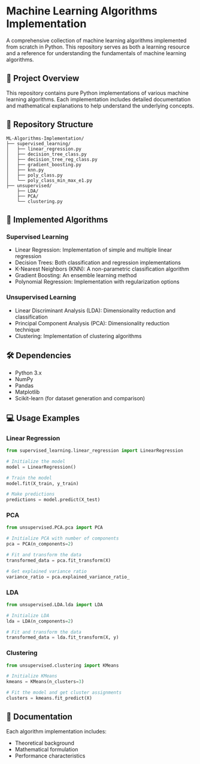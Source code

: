 # Machine Learning Algorithms Implementation

A comprehensive collection of machine learning algorithms implemented from scratch in Python. This repository serves as both a learning resource and a reference for understanding the fundamentals of machine learning algorithms.

## 🚀 Project Overview

This repository contains pure Python implementations of various machine learning algorithms. Each implementation includes detailed documentation and mathematical explanations to help understand the underlying concepts.

## 📂 Repository Structure
```
ML-Algorithms-Implementation/
├── supervised_learning/
│   ├── linear_regression.py
│   ├── decision_tree_class.py
│   ├── decision_tree_reg_class.py
│   ├── gradient_boosting.py
│   ├── knn.py
│   ├── poly_class.py
│   └── poly_class_min_max_e1.py
├── unsupervised/
    ├── LDA/
    ├── PCA/
    └── clustering.py
```

## 🎯 Implemented Algorithms

### Supervised Learning
- Linear Regression: Implementation of simple and multiple linear regression
- Decision Trees: Both classification and regression implementations
- K-Nearest Neighbors (KNN): A non-parametric classification algorithm
- Gradient Boosting: An ensemble learning method
- Polynomial Regression: Implementation with regularization options

### Unsupervised Learning
- Linear Discriminant Analysis (LDA): Dimensionality reduction and classification
- Principal Component Analysis (PCA): Dimensionality reduction technique
- Clustering: Implementation of clustering algorithms

## 🛠️ Dependencies
- Python 3.x
- NumPy
- Pandas
- Matplotlib
- Scikit-learn (for dataset generation and comparison)

## 💻 Usage Examples

### Linear Regression
```python
from supervised_learning.linear_regression import LinearRegression

# Initialize the model
model = LinearRegression()

# Train the model
model.fit(X_train, y_train)

# Make predictions
predictions = model.predict(X_test)
```

### PCA
```python
from unsupervised.PCA.pca import PCA

# Initialize PCA with number of components
pca = PCA(n_components=2)

# Fit and transform the data
transformed_data = pca.fit_transform(X)

# Get explained variance ratio
variance_ratio = pca.explained_variance_ratio_
```

### LDA
```python
from unsupervised.LDA.lda import LDA

# Initialize LDA
lda = LDA(n_components=2)

# Fit and transform the data
transformed_data = lda.fit_transform(X, y)
```

### Clustering
```python
from unsupervised.clustering import KMeans

# Initialize KMeans
kmeans = KMeans(n_clusters=3)

# Fit the model and get cluster assignments
clusters = kmeans.fit_predict(X)
```

## 📘 Documentation
Each algorithm implementation includes:
- Theoretical background
- Mathematical formulation
- Performance characteristics

